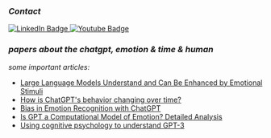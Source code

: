 ### *Contact*
<a href="https://www.linkedin.com/in/pengyu-chen-a07973181/">
  <img src="https://img.shields.io/badge/LinkedIn-blue?style=for-the-badge&logo=linkedin&logoColor=yellow" alt="LinkedIn Badge"/>
</a>
<a href="andyphilharmonic@gmail.com">
  <img src="https://img.shields.io/badge/Gmail-yellow?style=for-the-badge&logo=gmail&logoColor=blue" alt="Youtube Badge"/>
</a>

### *papers about the chatgpt, emotion & time & human*

*some important articles:*
- [Large Language Models Understand and Can Be Enhanced by Emotional Stimuli](arxiv.org/pdf/2307.11760.pdf)
- [How is ChatGPT's behavior changing over time?](https://arxiv.org/abs/2307.09009)
- [Bias in Emotion Recognition with ChatGPT](https://arxiv.org/pdf/2310.11753.pdf)
- [Is GPT a Computational Model of Emotion? Detailed Analysis](https://arxiv.org/ftp/arxiv/papers/2307/2307.13779.pdf)
- [Using cognitive psychology to understand GPT-3](https://www.pnas.org/doi/epdf/10.1073/pnas.2218523120)



